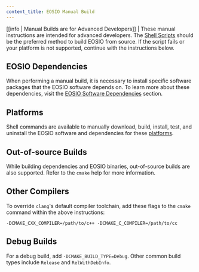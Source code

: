 ```yaml
---
content_title: EOSIO Manual Build
---
```


[[info | Manual Builds are for Advanced Developers]]
| These manual instructions are intended for advanced developers. The [Shell Scripts](../01_shell-scripts/index.md) should be the preferred method to build EOSIO from source. If the script fails or your platform is not supported, continue with the instructions below.

## EOSIO Dependencies

When performing a manual build, it is necessary to install specific software packages that the EOSIO software depends on. To learn more about these dependencies, visit the [EOSIO Software Dependencies](00_eosio-dependencies.md) section.

## Platforms

Shell commands are available to manually download, build, install, test, and uninstall the EOSIO software and dependencies for these [platforms](03_platforms/index.md).

## Out-of-source Builds

While building dependencies and EOSIO binaries, out-of-source builds are also supported. Refer to the `cmake` help for more information.

## Other Compilers

To override `clang`'s default compiler toolchain, add these flags to the `cmake` command within the above instructions:

`-DCMAKE_CXX_COMPILER=/path/to/c++ -DCMAKE_C_COMPILER=/path/to/cc`

## Debug Builds

For a debug build, add `-DCMAKE_BUILD_TYPE=Debug`. Other common build types include `Release` and `RelWithDebInfo`.
